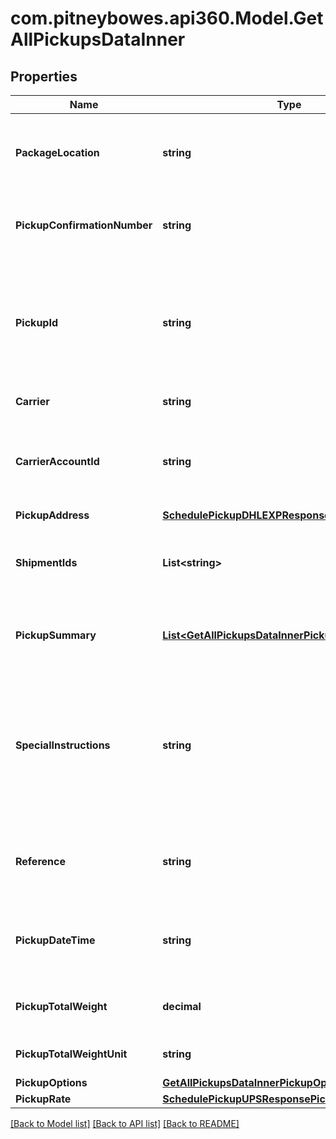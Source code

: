 # com.pitneybowes.api360.Model.GetAllPickupsDataInner

## Properties

Name | Type | Description | Notes
------------ | ------------- | ------------- | -------------
**PackageLocation** | **string** | It specifies the location from where packages would be collected. | [optional] 
**PickupConfirmationNumber** | **string** | It displays the unique confirmation number of the pickup | [optional] 
**PickupId** | **string** | It displays the unique pickup Id which can be further used to get scheduled PDF and cancel pdf if required. | [optional] 
**Carrier** | **string** | It dispays the carrier | [optional] 
**CarrierAccountId** | **string** | It displays the carrier acount id which is used to create the shipment | [optional] 
**PickupAddress** | [**SchedulePickupDHLEXPResponsePickupAddress**](SchedulePickupDHLEXPResponsePickupAddress.md) |  | [optional] 
**ShipmentIds** | **List&lt;string&gt;** | It indicates the shipmentIds for which pickup is scheduled. | [optional] 
**PickupSummary** | [**List&lt;GetAllPickupsDataInnerPickupSummaryInner&gt;**](GetAllPickupsDataInnerPickupSummaryInner.md) | It displays the package details provided in the request. | [optional] 
**SpecialInstructions** | **string** | It displays additional comments or remarks provided in the request, it would be printed on the scheduled pickup document | [optional] 
**Reference** | **string** | It displays any reference information provided in the request. | [optional] 
**PickupDateTime** | **string** | It displays the scheduled pickup date and time (in UTC) | [optional] 
**PickupTotalWeight** | **decimal** | It displays the total package weight. | [optional] 
**PickupTotalWeightUnit** | **string** | It displays the weight unit. | [optional] 
**PickupOptions** | [**GetAllPickupsDataInnerPickupOptions**](GetAllPickupsDataInnerPickupOptions.md) |  | [optional] 
**PickupRate** | [**SchedulePickupUPSResponsePickupRate**](SchedulePickupUPSResponsePickupRate.md) |  | [optional] 

[[Back to Model list]](../README.md#documentation-for-models) [[Back to API list]](../README.md#documentation-for-api-endpoints) [[Back to README]](../README.md)

